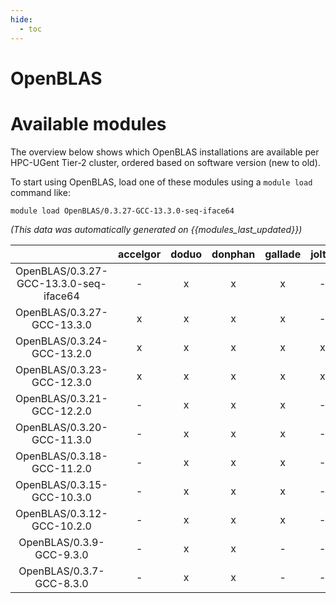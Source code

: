 ```yaml
---
hide:
  - toc
---
```


OpenBLAS
========

# Available modules


The overview below shows which OpenBLAS installations are available per HPC-UGent Tier-2 cluster, ordered based on software version (new to old).

To start using OpenBLAS, load one of these modules using a `module load` command like:

```shell
module load OpenBLAS/0.3.27-GCC-13.3.0-seq-iface64
```

*(This data was automatically generated on {{modules_last_updated}})*  

| |accelgor|doduo|donphan|gallade|joltik|shinx|skitty|
| :---: | :---: | :---: | :---: | :---: | :---: | :---: | :---: |
|OpenBLAS/0.3.27-GCC-13.3.0-seq-iface64|-|x|x|x|-|x|x|
|OpenBLAS/0.3.27-GCC-13.3.0|x|x|x|x|-|x|x|
|OpenBLAS/0.3.24-GCC-13.2.0|x|x|x|x|x|x|x|
|OpenBLAS/0.3.23-GCC-12.3.0|x|x|x|x|x|x|x|
|OpenBLAS/0.3.21-GCC-12.2.0|-|x|x|x|-|-|-|
|OpenBLAS/0.3.20-GCC-11.3.0|-|x|x|x|-|x|-|
|OpenBLAS/0.3.18-GCC-11.2.0|-|x|x|x|-|-|-|
|OpenBLAS/0.3.15-GCC-10.3.0|-|x|x|x|-|-|-|
|OpenBLAS/0.3.12-GCC-10.2.0|-|x|x|x|-|-|-|
|OpenBLAS/0.3.9-GCC-9.3.0|-|x|x|-|-|-|-|
|OpenBLAS/0.3.7-GCC-8.3.0|-|x|x|-|-|-|-|
